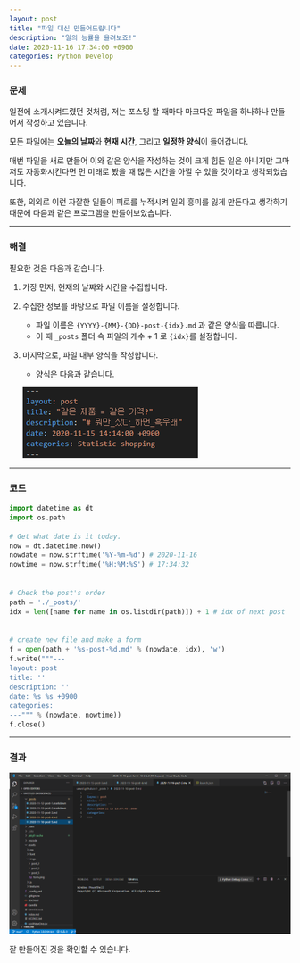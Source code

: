 ```yaml
---
layout: post
title: "파일 대신 만들어드립니다"
description: "일의 능률을 올려보죠!"
date: 2020-11-16 17:34:00 +0900
categories: Python Develop
---
```

### 문제
일전에 소개시켜드렸던 것처럼, 저는 포스팅 할 때마다 마크다운 파일을 하나하나 만들어서 작성하고 있습니다.

모든 파일에는 **오늘의 날짜**와 **현재 시간**, 그리고 **일정한 양식**이 들어갑니다.

매번 파일을 새로 만들어 이와 같은 양식을 작성하는 것이 크게 힘든 일은 아니지만 그마저도 자동화시킨다면 먼 미래로 봤을 때 많은 시간을 아낄 수 있을 것이라고 생각되었습니다.

또한, 의외로 이런 자잘한 일들이 피로를 누적시켜 일의 흥미를 잃게 만든다고 생각하기 때문에 다음과 같은 프로그램을 만들어보았습니다.

---

### 해결
필요한 것은 다음과 같습니다.

1. 가장 먼저, 현재의 날짜와 시간을 수집합니다.

2. 수집한 정보를 바탕으로 파일 이름을 설정합니다.
    * 파일 이름은 `{YYYY}-{MM}-{DD}-post-{idx}.md` 과 같은 양식을 따릅니다.
    * 이 때 `_posts` 폴더 속 파일의 개수 + 1 로 `{idx}`를 설정합니다.

3. 마지막으로, 파일 내부 양식을 작성합니다.
    * 양식은 다음과 같습니다.

    ![파일양식](/assets/imgs/post_5/form.png "form.jpg")

---

### 코드
```python
import datetime as dt
import os.path

# Get what date is it today.
now = dt.datetime.now()
nowdate = now.strftime('%Y-%m-%d') # 2020-11-16
nowtime = now.strftime('%H:%M:%S') # 17:34:32


# Check the post's order
path = './_posts/'
idx = len([name for name in os.listdir(path)]) + 1 # idx of next post


# create new file and make a form
f = open(path + '%s-post-%d.md' % (nowdate, idx), 'w')
f.write("""---
layout: post
title: ''
description: ''
date: %s %s +0900
categories: 
---""" % (nowdate, nowtime))
f.close()
```

---

### 결과
![result](/assets/imgs/post_5/result.png "result.png")

잘 만들어진 것을 확인할 수 있습니다.